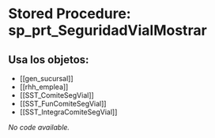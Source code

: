 # Stored Procedure: sp_prt_SeguridadVialMostrar

## Usa los objetos:
- [[gen_sucursal]]
- [[rhh_emplea]]
- [[SST_ComiteSegVial]]
- [[SST_FunComiteSegVial]]
- [[SST_IntegraComiteSegVial]]

*No code available.*
